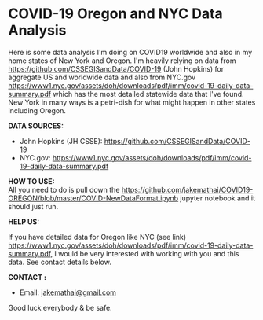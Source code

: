 # COVID-19 Oregon and NYC Data Analysis 


Here is some data analysis I'm doing on COVID19 worldwide and also in my home states of New York and Oregon. I'm heavily relying on data from https://github.com/CSSEGISandData/COVID-19 (John Hopkins) for aggregate US and worldwide data and also from NYC.gov https://www1.nyc.gov/assets/doh/downloads/pdf/imm/covid-19-daily-data-summary.pdf which has the most detailed statewide data that I've found. New York in many ways is a petri-dish for what might happen in other states including Oregon.

<b>DATA SOURCES:</b><br>

* John Hopkins (JH CSSE): https://github.com/CSSEGISandData/COVID-19<br>
*  NYC.gov: https://www1.nyc.gov/assets/doh/downloads/pdf/imm/covid-19-daily-data-summary.pdf  <br>

<b>HOW TO USE: </b><br>
 All you need to do is pull down the https://github.com/jakemathai/COVID19-OREGON/blob/master/COVID-NewDataFormat.ipynb jupyter notebook and it should just run.
 
 <b>HELP US:</b><br>
 
If you have detailed data for Oregon like NYC (see link) https://www1.nyc.gov/assets/doh/downloads/pdf/imm/covid-19-daily-data-summary.pdf, I would be very interested with working with you and this data. See contact details below.

<b>CONTACT : </b><br>
* Email: jakemathai@gmail.com <br>

Good luck everybody & be safe.


